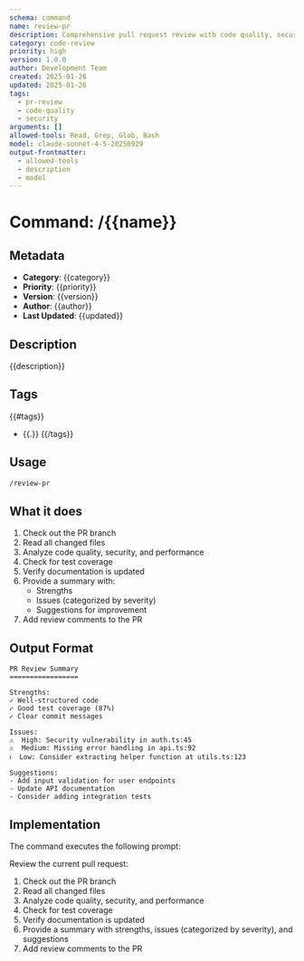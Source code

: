 ```yaml
---
schema: command
name: review-pr
description: Comprehensive pull request review with code quality, security, and test coverage analysis
category: code-review
priority: high
version: 1.0.0
author: Development Team
created: 2025-01-26
updated: 2025-01-26
tags:
  - pr-review
  - code-quality
  - security
arguments: []
allowed-tools: Read, Grep, Glob, Bash
model: claude-sonnet-4-5-20250929
output-frontmatter:
  - allowed-tools
  - description
  - model
---
```


# Command: /{{name}}

## Metadata
- **Category**: {{category}}
- **Priority**: {{priority}}
- **Version**: {{version}}
- **Author**: {{author}}
- **Last Updated**: {{updated}}

## Description
{{description}}

## Tags
{{#tags}}
- {{.}}
{{/tags}}

## Usage
```bash
/review-pr
```

## What it does

1. Check out the PR branch
2. Read all changed files
3. Analyze code quality, security, and performance
4. Check for test coverage
5. Verify documentation is updated
6. Provide a summary with:
   - Strengths
   - Issues (categorized by severity)
   - Suggestions for improvement
7. Add review comments to the PR

## Output Format

```
PR Review Summary
=================

Strengths:
✓ Well-structured code
✓ Good test coverage (87%)
✓ Clear commit messages

Issues:
⚠️  High: Security vulnerability in auth.ts:45
⚠️  Medium: Missing error handling in api.ts:92
ℹ️  Low: Consider extracting helper function at utils.ts:123

Suggestions:
- Add input validation for user endpoints
- Update API documentation
- Consider adding integration tests
```

## Implementation

The command executes the following prompt:

Review the current pull request:

1. Check out the PR branch
2. Read all changed files
3. Analyze code quality, security, and performance
4. Check for test coverage
5. Verify documentation is updated
6. Provide a summary with strengths, issues (categorized by severity), and suggestions
7. Add review comments to the PR
